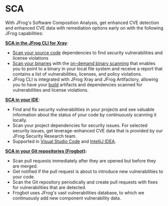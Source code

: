 # SCA

With JFrog's Software Composition Analysis, get enhanced CVE detection and enhanced CVE data with remediation options early on with the following JFrog capabilities:

[**SCA in the JFrog CLI for Xray**](../../jfrog-cli/cli-for-jfrog-security/):

* [Scan your source code](../../jfrog-applications/jfrog-cli/cli-for-jfrog-security/how-tos/scan-your-source-code.md) dependencies to find security vulnerabilities and license violations
* [Scan your binaries](../../jfrog-applications/jfrog-cli/cli-for-jfrog-security/how-tos/scan-your-binaries.md) with the [on-demand binary scanning](https://jfrog-staging-external.fluidtopics.net/r/help/DevSecOps-Xray/Xray-On-Demand-Binary-Scan) that enables you to point to a binary in your local file system and receive a report that contains a list of vulnerabilities, licenses, and policy violations.
* JFrog CLI is integrated with JFrog Xray and JFrog Artifactory, allowing you to have your [build](../../jfrog-applications/jfrog-cli/cli-for-jfrog-security/how-tos/scan-published-builds.md) artifacts and dependencies scanned for vulnerabilities and license violations.

[**SCA in your IDE**](broken-reference/):

* Find and fix security vulnerabilities in your projects and see valuable information about the status of your code by continuously scanning it locally.
* Scan your project dependencies for security issues. For selected security issues, get leverage-enhanced CVE data that is provided by our JFrog Security Research team.
* Supported in [Visual Studio Code](../../ide/visual-studio-code/) and [IntelliJ IDEA](../../ide/jetbrains-ides/).

[**SCA in your Git repositories (Frogbot)**](../../frogbot/)**:**

* Scan pull requests immediately after they are opened but before they are merged.
* Get notified if the pull request is about to introduce new vulnerabilities to your code.
* Scan the Git repository periodically and create pull requests with fixes for vulnerabilities that are detected.
* Frogbot uses JFrog's vast vulnerabilities database, to which we continuously add new component vulnerability data.
